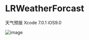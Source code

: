 # LRWeatherForcast
天气预报
Xcode 7.0.1 iOS9.0

 ![image](https://github.com/LorinRain/LRWeatherForcast/raw/master/ScreenShots/mainScreen.png)